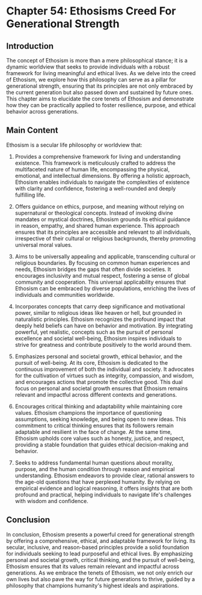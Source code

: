 # Chapter 54: Ethosisms Creed For Generational Strength

## Introduction

The concept of Ethosism is more than a mere philosophical stance; it is a dynamic worldview that seeks to provide individuals with a robust framework for living meaningful and ethical lives. As we delve into the creed of Ethosism, we explore how this philosophy can serve as a pillar for generational strength, ensuring that its principles are not only embraced by the current generation but also passed down and sustained by future ones. This chapter aims to elucidate the core tenets of Ethosism and demonstrate how they can be practically applied to foster resilience, purpose, and ethical behavior across generations.

## Main Content

Ethosism is a secular life philosophy or worldview that:

1. Provides a comprehensive framework for living and understanding existence. This framework is meticulously crafted to address the multifaceted nature of human life, encompassing the physical, emotional, and intellectual dimensions. By offering a holistic approach, Ethosism enables individuals to navigate the complexities of existence with clarity and confidence, fostering a well-rounded and deeply fulfilling life.

2. Offers guidance on ethics, purpose, and meaning without relying on supernatural or theological concepts. Instead of invoking divine mandates or mystical doctrines, Ethosism grounds its ethical guidance in reason, empathy, and shared human experience. This approach ensures that its principles are accessible and relevant to all individuals, irrespective of their cultural or religious backgrounds, thereby promoting universal moral values.

3. Aims to be universally appealing and applicable, transcending cultural or religious boundaries. By focusing on common human experiences and needs, Ethosism bridges the gaps that often divide societies. It encourages inclusivity and mutual respect, fostering a sense of global community and cooperation. This universal applicability ensures that Ethosism can be embraced by diverse populations, enriching the lives of individuals and communities worldwide.

4. Incorporates concepts that carry deep significance and motivational power, similar to religious ideas like heaven or hell, but grounded in naturalistic principles. Ethosism recognizes the profound impact that deeply held beliefs can have on behavior and motivation. By integrating powerful, yet realistic, concepts such as the pursuit of personal excellence and societal well-being, Ethosism inspires individuals to strive for greatness and contribute positively to the world around them.

5. Emphasizes personal and societal growth, ethical behavior, and the pursuit of well-being. At its core, Ethosism is dedicated to the continuous improvement of both the individual and society. It advocates for the cultivation of virtues such as integrity, compassion, and wisdom, and encourages actions that promote the collective good. This dual focus on personal and societal growth ensures that Ethosism remains relevant and impactful across different contexts and generations.

6. Encourages critical thinking and adaptability while maintaining core values. Ethosism champions the importance of questioning assumptions, seeking knowledge, and being open to new ideas. This commitment to critical thinking ensures that its followers remain adaptable and resilient in the face of change. At the same time, Ethosism upholds core values such as honesty, justice, and respect, providing a stable foundation that guides ethical decision-making and behavior.

7. Seeks to address fundamental human questions about morality, purpose, and the human condition through reason and empirical understanding. Ethosism endeavors to provide clear, rational answers to the age-old questions that have perplexed humanity. By relying on empirical evidence and logical reasoning, it offers insights that are both profound and practical, helping individuals to navigate life's challenges with wisdom and confidence.

## Conclusion

In conclusion, Ethosism presents a powerful creed for generational strength by offering a comprehensive, ethical, and adaptable framework for living. Its secular, inclusive, and reason-based principles provide a solid foundation for individuals seeking to lead purposeful and ethical lives. By emphasizing personal and societal growth, critical thinking, and the pursuit of well-being, Ethosism ensures that its values remain relevant and impactful across generations. As we embrace the tenets of Ethosism, we not only enrich our own lives but also pave the way for future generations to thrive, guided by a philosophy that champions humanity's highest ideals and aspirations.